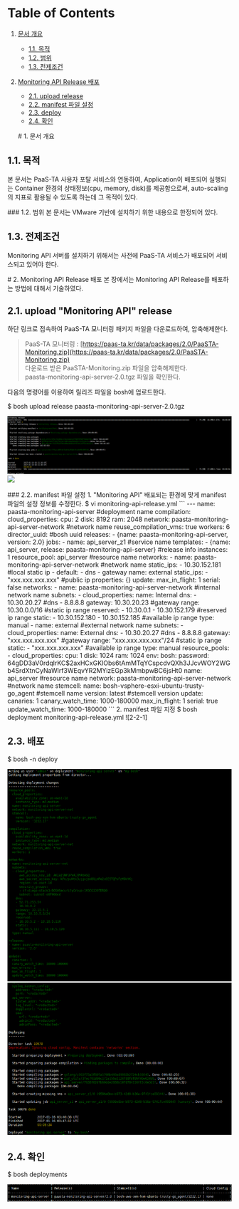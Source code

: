 # Table of Contents

1. [문서 개요](paas-ta-monitoring-api-vmware-_v1.0.md#1)
   * [1.1. 목적](paas-ta-monitoring-api-vmware-_v1.0.md#2)
   * [1.2. 범위](paas-ta-monitoring-api-vmware-_v1.0.md#3)
   * [1.3. 전제조건](paas-ta-monitoring-api-vmware-_v1.0.md#4)
2. [Monitoring API Release 배포](paas-ta-monitoring-api-vmware-_v1.0.md#5)

   * [2.1.  upload release](paas-ta-monitoring-api-vmware-_v1.0.md#6)
   * [2.2.  manifest 파일 설정](paas-ta-monitoring-api-vmware-_v1.0.md#7)
   * [2.3.  deploy](paas-ta-monitoring-api-vmware-_v1.0.md#8)
   * [2.4.  확인](paas-ta-monitoring-api-vmware-_v1.0.md#9)

   \# 1. 문서 개요

## 1.1. 목적

본 문서는 PaaS-TA 사용자 포탈 서비스와 연동하여, Application이 배포되어 실행되는 Container 환경의 상태정보\(cpu, memory, disk\)를 제공함으로써, auto-scaling의 지표로 활용될 수 있도록 하는데 그 목적이 있다.

\#\#\# 1.2. 범위 본 문서는 VMware 기반에 설치하기 위한 내용으로 한정되어 있다.

## 1.3. 전제조건

Monitoring API 서버를 설치하기 위해서는 사전에 PaaS-TA 서비스가 배포되어 서비스되고 있어야 한다.

\# 2. Monitoring API Release 배포 본 장에서는 Monitoring API Release를 배포하는 방법에 대해서 기술하였다.

## 2.1.  upload "Monitoring API" release

하단 링크로 접속하여 PaaS-TA 모니터링 패키지 파일을 다운로드하여, 압축해제한다.

> PaaS-TA 모니터링 : [https://paas-ta.kr/data/packages/2.0/PaaSTA-Monitoring.zip](https://paas-ta.kr/data/packages/2.0/PaaSTA-Monitoring.zip)  
> 다운로드 받은 PaaSTA-Monitoring.zip 파일을 압축해제한다.  
> paasta-monitoring-api-server-2.0.tgz 파일을 확인한다.

다음의 명령어를 이용하여 릴리즈 파일을 bosh에 업로드한다.

$ bosh upload release paasta-monitoring-api-server-2.0.tgz

![](../../../.gitbook/assets/2-1-1%20%2827%29.png) ![](https://github.com/jhuhm13579/trans-test/tree/c3fa60c3f2804eba4cf4bb19f90449a85a66a625/Guide-2.0-Linguine-/Install-Guide/Services/images/monitoring-api/2-1-2.png)

\#\#\# 2.2. manifest 파일 설정 1. "Monitoring API" 배포되는 환경에 맞게 manifest 파일의 설정 정보를 수정한다. $ vi monitoring-api-release.yml \`\`\` --- name: paasta-monitoring-api-server \#deployment name compilation: cloud\_properties: cpu: 2 disk: 8192 ram: 2048 network: paasta-monitoring-api-server-network \#network name reuse\_compilation\_vms: true workers: 6 director\_uuid: \#bosh uuid releases: - {name: paasta-monitoring-api-server, version: 2.0} jobs: - name: api\_server\_z1 \#service name templates: - {name: api\_server, release: paasta-monitoring-api-server} \#release info instances: 1 resource\_pool: api\_server \#resource name networks: - name: paasta-monitoring-api-server-network \#network name static\_ips: - 10.30.152.181 \#local static ip - default: - dns - gateway name: external static\_ips: - "xxx.xxx.xxx.xxx" \#public ip properties: {} update: max\_in\_flight: 1 serial: false networks: - name: paasta-monitoring-api-server-network \#internal network name subnets: - cloud\_properties: name: Internal dns: - 10.30.20.27 \#dns - 8.8.8.8 gateway: 10.30.20.23 \#gateway range: 10.30.0.0/16 \#static ip range reserved: - 10.30.0.1 - 10.30.152.179 \#reserved ip range static: - 10.30.152.180 - 10.30.152.185 \#available ip range type: manual - name: external \#external network name subnets: - cloud\_properties: name: External dns: - 10.30.20.27 \#dns - 8.8.8.8 gateway: "xxx.xxx.xxx.xxx" \#gateway range: "xxx.xxx.xxx.xxx"/24 \#static ip range static: - "xxx.xxx.xxx.xxx" \#available ip range type: manual resource\_pools: - cloud\_properties: cpu: 1 disk: 1024 ram: 1024 env: bosh: password: $6$4gDD3aV0rdqlrKC$2axHCxGKIObs6tAmMTqYCspcdvQXh3JJcvWOY2WGb4SrdXtnCyNaWlrf3WEqvYR2MYizEGp3kMmbpwBC6jsHt0 name: api\_server \#resource name network: paasta-monitoring-api-server-network \#network name stemcell: name: bosh-vsphere-esxi-ubuntu-trusty-go\_agent \#stemcell name version: latest \#stemcell version update: canaries: 1 canary\_watch\_time: 1000-180000 max\_in\_flight: 1 serial: true update\_watch\_time: 1000-180000 \`\`\` 2. manifest 파일 지정 $ bosh deployment monitoring-api-release.yml !\[2-2-1\]

## 2.3.  배포

$ bosh -n deploy

![](../../../.gitbook/assets/2-3-1%20%2830%29.png) ![](../../../.gitbook/assets/2-3-2%20%2815%29.png)

## 2.4.  확인

$ bosh deployments

![](../../../.gitbook/assets/2-4-1%20%2818%29.png)

